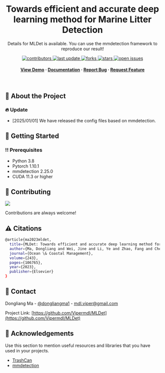 <!--
Hey, thanks for using the awesome-readme-template template.  
If you have any enhancements, then fork this project and create a pull request 
or just open an issue with the label "enhancement".

Don't forget to give this project a star for additional support ;)
Maybe you can mention me or this repo in the acknowledgements too
-->
<div align="center">

<!--   <img src="assets/logo.png" alt="logo" width="200" height="auto" /> -->
  <h1>Towards efficient and accurate deep learning method for Marine Litter Detection</h1>
  
  <p>
    Details for MLDet is available. You can use the mmdetection framework to reproduce our result!
  </p>
  
  
<!-- Badges -->
<p>
  <a href="https://github.com/Vipermdl/MLDet/graphs/contributors">
    <img src="https://img.shields.io/github/contributors/Vipermdl/MLDet" alt="contributors" />
  </a>
  <a href="">
    <img src="https://img.shields.io/github/last-commit/Vipermdl/MLDet" alt="last update" />
  </a>
  <a href="https://github.com/Vipermdl/MLDet/network/members">
    <img src="https://img.shields.io/github/forks/Vipermdl/MLDet" alt="forks" />
  </a>
  <a href="https://github.com/Vipermdl/MLDet/stargazers">
    <img src="https://img.shields.io/github/stars/Vipermdl/MLDet" alt="stars" />
  </a>
  <a href="https://github.com/Vipermdl/MLDet/issues/">
    <img src="https://img.shields.io/github/issues/Vipermdl/MLDet" alt="open issues" />
  </a>
</p>
   
<h4>
    <a href="https://github.com/Vipermdl/MLDet/tree/main/result_video/">View Demo</a>
  <span> · </span>
    <a href="https://github.com/Vipermdl/MLDet">Documentation</a>
  <span> · </span>
    <a href="https://github.com/Vipermdl/MLDet/issues/">Report Bug</a>
  <span> · </span>
    <a href="https://github.com/Vipermdl/MLDet/issues/">Request Feature</a>
  </h4>
</div>

<br />

<!-- About the Project -->
## :star2: About the Project

### :fire: Update

- [2025/01/01] We have released the config files based on mmdetection.


<!-- Getting Started -->
## 	:toolbox: Getting Started

<!-- Prerequisites -->
### :bangbang: Prerequisites

* Python 3.8
* Pytorch 1.10.1
* mmdetection 2.25.0
* CUDA 11.3 or higher

<!-- Contributing -->
## :wave: Contributing

<a href="https://github.com/Vipermdl/Oxyformer/graphs/contributors">
  <img src="https://contrib.rocks/image?repo=Vipermdl/Oxyformer" />
</a>

Contributions are always welcome!

<!-- License -->
## :warning: Citations

```bash
@article{ma2023mldet,
  title={MLDet: Towards efficient and accurate deep learning method for Marine Litter Detection},
  author={Ma, Dongliang and Wei, Jine and Li, Ye and Zhao, Fang and Chen, Xi and Hu, Yuchao and Yu, Shanshan and He, Tianhao and Jin, Ruihe and Li, Zhaozhao and others},
  journal={Ocean \& Coastal Management},
  volume={243},
  pages={106765},
  year={2023},
  publisher={Elsevier}
}
```


<!-- Contact -->
## :handshake: Contact

Dongliang Ma - [@dongliangma1](https://twitter.com/dongliangma1) - mdl.viper@gmail.com

Project Link: [https://github.com/Vipermdl/MLDet](https://github.com/Vipermdl/MLDet)

<!-- Acknowledgments -->
## :gem: Acknowledgements

Use this section to mention useful resources and libraries that you have used in your projects.

 - [TrashCan](https://conservancy.umn.edu/items/6dd6a960-c44a-4510-a679-efb8c82ebfb7/)
 - [mmdetection](https://github.com/open-mmlab/mmdetection)
